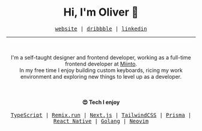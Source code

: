 <h1 align="center">Hi, I'm Oliver 👋</h1>

<p align="center">
  <samp>
    <a href="https://olivercederborg.com">website</a> |
    <a href="https://dribbble.com/oliver">dribbble</a> |
    <a href="https://www.linkedin.com/in/olivercederborg/">linkedin</a>
  </samp>
</p>

---

<br>

<p align="center">
  I'm a self-taught designer and frontend developer, working as a full-time frontend developer at <a href="https://miinto.dk" target="_blank">Miinto</a>.<br/>
  In my free time I enjoy building custom keyboards, ricing my work environment and exploring new things to level up as a developer.
</p>

<br>

<h4 align="center">😍 Tech I enjoy</h4>

<p align="center">
  <samp>
    <a href="https://www.typescriptlang.org/">TypeScript</a> |
    <a href="https://remix.run/">Remix.run</a> |
    <a href="https://nextjs.org/">Next.js</a> |
    <a href="https://tailwindcss.com/">TailwindCSS</a> |
    <a href="https://www.prisma.io/">Prisma</a> |
    <a href="https://reactnative.dev/">React Native</a> |
    <a href="https://go.dev/">Golang</a> |
    <a href="https://neovim.io/">Neovim</a>
  </samp>
</p>
